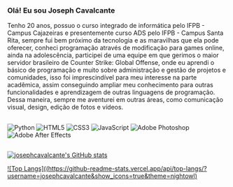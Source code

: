 ### Olá! Eu sou Joseph Cavalcante

Tenho 20 anos, possuo o curso integrado de informática pelo IFPB - Campus Cajazeiras e presentemente curso ADS  pelo IFPB - Campus Santa Rita, sempre fui bem próximo da tecnologia e as maravilhas que ela pode oferecer, conheci programação através de modificação para games online, ainda na adolescência, participei de uma equipe em que gerimos o maior servidor brasileiro de Counter Strike: Global Offense, onde eu aprendi o básico de programação e muito sobre administração e gestão de projetos e comunidades, isso foi imprescindível para meu interesse na parte acadêmica, assim conseguindo ampliar meu conhecimento para outras funcionalidades e aprendizagem de outras linguagens de programação. Dessa maneira, sempre me aventurei em outras áreas, como comunicação visual, design, edição de fotos e vídeos.
  
  ##
 

![Python](https://img.shields.io/badge/python-3670A0?style=for-the-badge&logo=python&logoColor=ffdd54)
![HTML5](https://img.shields.io/badge/html5-%23E34F26.svg?style=for-the-badge&logo=html5&logoColor=white)
![CSS3](https://img.shields.io/badge/css3-%231572B6.svg?style=for-the-badge&logo=css3&logoColor=white)
![JavaScript](https://img.shields.io/badge/javascript-%23323330.svg?style=for-the-badge&logo=javascript&logoColor=%23F7DF1E)
![Adobe Photoshop](https://img.shields.io/badge/adobe%20photoshop-%2331A8FF.svg?style=for-the-badge&logo=adobe%20photoshop&logoColor=white)
![Adobe After Effects](https://img.shields.io/badge/Adobe%20After%20Effects-9999FF.svg?style=for-the-badge&logo=Adobe%20After%20Effects&logoColor=white)  

  ##
 


[![josephcavalcante's GitHub stats](https://github-readme-stats.vercel.app/api?username=josephcavalcante&show_icons=true&theme=nightowl)](https://github.com/josephcavalcante/github-readme-stats)

[![Top Langs]((https://github-readme-stats.vercel.app/api/top-langs/?username=josephcavalcante&show_icons=true&theme=nightowl)](https://github.com/josephcavalcante/github-readme-stats)
